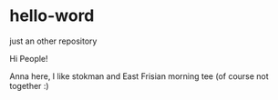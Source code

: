# hello-word
just an other repository

Hi People!

Anna here, I like stokman and East Frisian morning tee (of course not together :)
